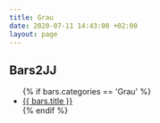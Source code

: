 ```yaml
---
title: Grau
date: 2020-07-11 14:43:00 +02:00
layout: page
---
```


## Bars2JJ
<ul>
{% if bars.categories == 'Grau' %}
<li><a href="{{ bars.url }}"> {{ bars.title }}</a></li>
{% endif %}
</ul>